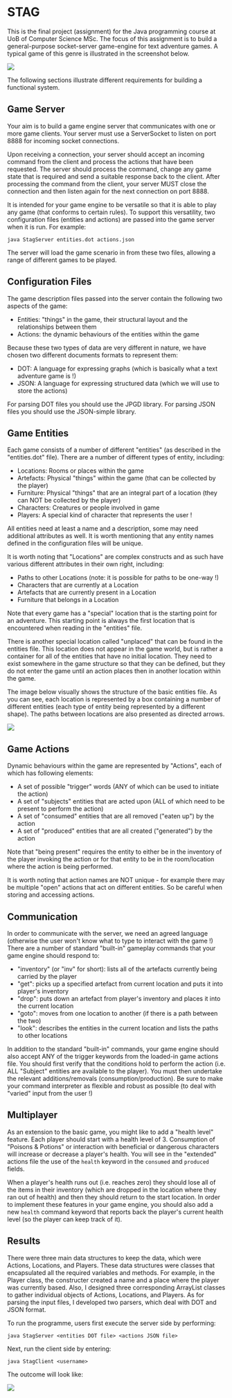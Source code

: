 # STAG
This is the final project (assignment) for the Java programming course at UoB of Computer Science MSc. The focus of this assignment is to build a general-purpose socket-server game-engine for text adventure games. A typical game of this genre is illustrated in the screenshot below.

![](https://github.com/yo80106/UoB_course/blob/main/STAG/images/adventure.jpg)

The following sections illustrate different requirements for building a functional system.

## Game Server
Your aim is to build a game engine server that communicates with one or more game clients. Your server must use a ServerSocket to listen on port 8888 for incoming socket connections.

Upon receiving a connection, your server should accept an incoming command from the client and process the actions that have been requested. The server should process the command, change any game state that is required and send a suitable response back to the client. After processing the command from the client, your server MUST close the connection and then listen again for the next connection on port 8888.

It is intended for your game engine to be versatile so that it is able to play any game (that conforms to certain rules). To support this versatility, two configuration files (entities and actions) are passed into the game server when it is run. For example:

```
java StagServer entities.dot actions.json
```

The server will load the game scenario in from these two files, allowing a range of different games to be played.

## Configuration Files
The game description files passed into the server contain the following two aspects of the game:

- Entities: "things" in the game, their structural layout and the relationships between them
- Actions: the dynamic behaviours of the entities within the game

Because these two types of data are very different in nature, we have chosen two different documents formats to represent them:

- DOT: A language for expressing graphs (which is basically what a text adventure game is !)
- JSON: A language for expressing structured data (which we will use to store the actions)

For parsing DOT files you should use the JPGD library. For parsing JSON files you should use the JSON-simple library.

## Game Entities
Each game consists of a number of different "entities" (as described in the "entities.dot" file). There are a number of different types of entity, including:

- Locations: Rooms or places within the game
- Artefacts: Physical "things" within the game (that can be collected by the player)
- Furniture: Physical "things" that are an integral part of a location (they can NOT be collected by the player)
- Characters: Creatures or people involved in game
- Players: A special kind of character that represents the user !

All entities need at least a name and a description, some may need additional attributes as well. It is worth mentioning that any entity names defined in the configuration files will be unique.

It is worth noting that "Locations" are complex constructs and as such have various different attributes in their own right, including:

- Paths to other Locations (note: it is possible for paths to be one-way !)
- Characters that are currently at a Location
- Artefacts that are currently present in a Location
- Furniture that belongs in a Location

Note that every game has a "special" location that is the starting point for an adventure. This starting point is always the first location that is encountered when reading in the "entities" file.

There is another special location called "unplaced" that can be found in the entities file. This location does not appear in the game world, but is rather a container for all of the entities that have no initial location. They need to exist somewhere in the game structure so that they can be defined, but they do not enter the game until an action places then in another location within the game.

The image below visually shows the structure of the basic entities file. As you can see, each location is represented by a box containing a number of different entities (each type of entity being represented by a different shape). The paths between locations are also presented as directed arrows.

![](https://github.com/yo80106/UoB_course/blob/main/STAG/images/basic-entities.png)

## Game Actions
Dynamic behaviours within the game are represented by "Actions", each of which has following elements:

- A set of possible "trigger" words (ANY of which can be used to initiate the action)
- A set of "subjects" entities that are acted upon (ALL of which need to be present to perform the action)
- A set of "consumed" entities that are all removed ("eaten up") by the action
- A set of "produced" entities that are all created ("generated") by the action

Note that "being present" requires the entity to either be in the inventory of the player invoking the action or for that entity to be in the room/location where the action is being performed.

It is worth noting that action names are NOT unique - for example there may be multiple "open" actions that act on different entities. So be careful when storing and accessing actions.

## Communication
In order to communicate with the server, we need an agreed language (otherwise the user won't know what to type to interact with the game !) There are a number of standard "built-in" gameplay commands that your game engine should respond to:

- "inventory" (or "inv" for short): lists all of the artefacts currently being carried by the player
- "get": picks up a specified artefact from current location and puts it into player's inventory
- "drop": puts down an artefact from player's inventory and places it into the current location
- "goto": moves from one location to another (if there is a path between the two)
- "look": describes the entities in the current location and lists the paths to other locations

In addition to the standard "built-in" commands, your game engine should also accept ANY of the trigger keywords from the loaded-in game actions file. You should first verify that the conditions hold to perform the action (i.e. ALL "Subject" entities are available to the player). You must then undertake the relevant additions/removals (consumption/production). Be sure to make your command interpreter as flexible and robust as possible (to deal with "varied" input from the user !)

## Multiplayer
As an extension to the basic game, you might like to add a "health level" feature. Each player should start with a health level of 3. Consumption of "Poisons \& Potions" or interaction with beneficial or dangerous characters will increase or decrease a player's health. You will see in the "extended" actions file the use of the `health` keyword in the `consumed` and `produced` fields.

When a player's health runs out (i.e. reaches zero) they should lose all of the items in their inventory (which are dropped in the location where they ran out of health) and then they should return to the start location. In order to implement these features in your game engine, you should also add a new `health` command keyword that reports back the player's current health level (so the player can keep track of it).

## Results
There were three main data structures to keep the data, which were Actions, Locations, and Players. These data structures were classes that encapsulated all the required variables and methods. For example, in the Player class, the constructer created a name and a place where the player was currently based. Also, I designed three corresponding ArrayList classes to gather individual objects of Actions, Locations, and Players. As for parsing the input files, I developed two parsers, which deal with DOT and JSON format.

To run the programme, users first execute the server side by performing:
```
java StagServer <entities DOT file> <actions JSON file>
```

Next, run the client side by entering:
```
java StagClient <username>
```
The outcome will look like:

![](https://github.com/yo80106/UoB_course/blob/main/STAG/images/output.gif)
